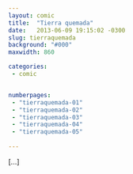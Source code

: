 ```yaml
---
layout: comic
title:  "Tierra quemada"
date:   2013-06-09 19:15:02 -0300
slug: tierraquemada
background: "#000"
maxwidth: 860

categories:
 - comic


numberpages:
 - "tierraquemada-01"
 - "tierraquemada-02"
 - "tierraquemada-03"
 - "tierraquemada-04"
 - "tierraquemada-05"
 
---
```


[...]